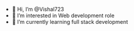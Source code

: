 - 👋 Hi, I’m @Vishal723
- 👀 I’m interested in Web development role
- 🌱 I’m currently learning full stack development
  

<!---
Vishal723/Vishal723 is a ✨ special ✨ repository because its `README.md` (this file) appears on your GitHub profile.
You can click the Preview link to take a look at your changes.
--->
